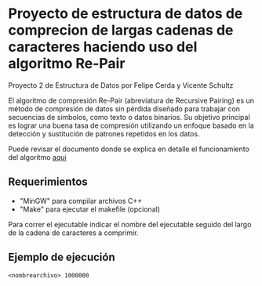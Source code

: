 # Proyecto de estructura de datos de comprecion de largas cadenas de caracteres haciendo uso del algoritmo Re-Pair
Proyecto 2 de Estructura de Datos por Felipe Cerda y Vicente Schultz

El algoritmo de compresión Re-Pair (abreviatura de Recursive Pairing) es un método de compresión de datos sin pérdida diseñado para trabajar con secuencias de símbolos, como texto o datos binarios. Su objetivo principal es lograr una buena tasa de compresión utilizando un enfoque basado en la detección y sustitución de patrones repetidos en los datos.

Puede revisar el documento donde se explica en detalle el funcionamiento del algoritmo [aqui](https://github.com/CitreaStricta/re-pair-algorithm/blob/master/docs/Cerda-Schultz-Proyecto-2.pdf)

## Requerimientos
- "MinGW" para compilar archivos C++
- "Make" para ejecutar el makefile (opcional)

Para correr el ejecutable indicar el nombre del ejecutable seguido del largo de la cadena de caracteres a comprimir.
## Ejemplo de ejecución
```console
<nombrearchivo> 1000000
```